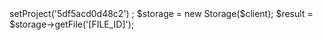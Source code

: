 <?php

use Appwrite\Client;
use Appwrite\Services\Storage;

$client = new Client();

$client
    ->setProject('5df5acd0d48c2')
;

$storage = new Storage($client);

$result = $storage->getFile('[FILE_ID]');